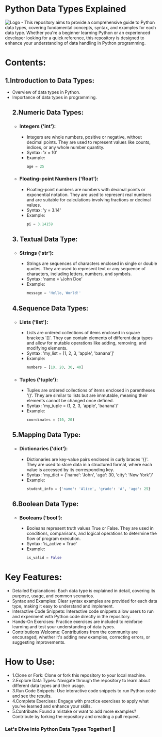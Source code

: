 # Python Data Types Explained
![Logo](https://imgs.search.brave.com/pVndiQxlQIYLYHK3Jeyd48a7NiebWADYbHh1pQOJdxY/rs:fit:860:0:0/g:ce/aHR0cHM6Ly9tZWRp/YS5nZWVrc2Zvcmdl/ZWtzLm9yZy93cC1j/b250ZW50L3VwbG9h/ZHMvMjAxOTEwMjMx/NzM1MTIvUHl0aG9u/LWRhdGEtc3RydWN0/dXJlLmpwZw)
    - This repository aims to provide a comprehensive guide to Python data types, covering fundamental concepts, syntax, and examples for each data type. Whether you're a beginner learning Python or an experienced developer looking for a quick reference, this repository is designed to enhance your understanding of data handling in Python programming.
# Contents:
  ## 1.Introduction to Data Types:
  - Overview of data types in Python.
  - Importance of data types in programming.
    ## 2.Numeric Data Types:
     - ### Integers ('int'):
         - Integers are whole numbers, positive or negative, without decimal points. They are used to represent values like counts, indices, or any whole number quantity.
         - Syntax: 'x = 10'
         - Example:
           ```python
           age = 25
           ```
     - ### Floating-point Numbers ('float'):
         - Floating-point numbers are numbers with decimal points or exponential notation. They are used to represent real numbers and are suitable for calculations involving fractions or decimal values.
         - Syntax: 'y = 3.14'
         - Example:
           ```python
           pi = 3.14159
           ```
    ## 3. Textual Data Type:
     - ### Strings ('str'):
        - Strings are sequences of characters enclosed in single or double quotes. They are used to represent text or any sequence of characters, including letters, numbers, and symbols.
         - Syntax: 'name = \John Doe\'
         - Example: 
           ```python
           message = 'Hello, World!'
           ```
    ## 4.Sequence Data Types:
     - ### Lists ('list'):
         -  Lists are ordered collections of items enclosed in square brackets '[]'. They can contain elements of different data types and allow for mutable operations like adding, removing, and modifying elements.
         - Syntax: 'my_list = [1, 2, 3, 'apple', 'banana']'
         - Example: 
           ```python
           numbers = [10, 20, 30, 40]
           ```
     - ### Tuples ('tuple'):
         - Tuples are ordered collections of items enclosed in parentheses '()'. They are similar to lists but are immutable, meaning their elements cannot be changed once defined.
         - Syntax: 'my_tuple = (1, 2, 3, 'apple', 'banana')'
         - Example: 
           ```python
           coordinates = (10, 20)
           ```
    ## 5.Mapping Data Type:
     - ### Dictionaries ('dict'):
         - Dictionaries are key-value pairs enclosed in curly braces '{}'. They are used to store data in a structured format, where each value is accessed by its corresponding key.
         - Syntax: 'my_dict = {'name': 'John', 'age': 30, 'city': 'New York'}'
         - Example:
           ```python
           student_info = {'name': 'Alice', 'grade': 'A', 'age': 25}
           ```
    ## 6.Boolean Data Type:
     - ### Booleans ('bool'):
         - Booleans represent truth values True or False. They are used in conditions, comparisons, and logical operations to determine the flow of program execution.
         - Syntax: 'is_active = True'
         - Example: 
           ```python
           is_valid = False
           ```
# Key Features:
- Detailed Explanations: 
    Each data type is explained in detail, covering its purpose, usage, and common scenarios.
- Syntax and Examples:
    Clear syntax examples are provided for each data type, making it easy to understand and implement.
- Interactive Code Snippets: 
    Interactive code snippets allow users to run and experiment with Python code directly in the repository.
- Hands-On Exercises:
    Practice exercises are included to reinforce learning and test your understanding of data types.
- Contributions Welcome:
    Contributions from the community are encouraged, whether it's adding new examples, correcting errors, or suggesting improvements.
# How to Use:
- 1.Clone or Fork:
    Clone or fork this repository to your local machine.
- 2.Explore Data Types: 
    Navigate through the repository to learn about different data types and their usage.
- 3.Run Code Snippets:
    Use interactive code snippets to run Python code and see the results.
- 4.Complete Exercises: 
    Engage with practice exercises to apply what you've learned and enhance your skills.
- 5.Contribute:
    Found a mistake or want to add more examples? Contribute by forking the repository and creating a pull request.
### Let's Dive into Python Data Types Together! 🐍